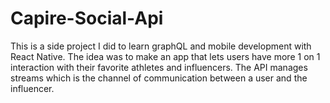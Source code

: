 # Capire-Social-Api

This is a side project I did to learn graphQL and mobile development with React Native. The idea was to make an app that lets users have 
more 1 on 1 interaction with their favorite athletes and influencers. The API manages streams which is the channel of communication between
a user and the influencer.
